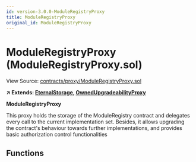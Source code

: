 ```yaml
---
id: version-3.0.0-ModuleRegistryProxy
title: ModuleRegistryProxy
original_id: ModuleRegistryProxy
---
```


# ModuleRegistryProxy (ModuleRegistryProxy.sol)

View Source: [contracts/proxy/ModuleRegistryProxy.sol](../../contracts/proxy/ModuleRegistryProxy.sol)

**↗ Extends: [EternalStorage](EternalStorage.md), [OwnedUpgradeabilityProxy](OwnedUpgradeabilityProxy.md)**

**ModuleRegistryProxy**

This proxy holds the storage of the ModuleRegistry contract and delegates every call to the current implementation set.
Besides, it allows upgrading the contract's behaviour towards further implementations, and provides basic
authorization control functionalities

## Functions

